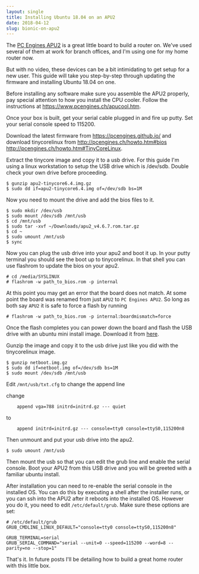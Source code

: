 ```yaml
---
layout: single
title: Installing Ubuntu 18.04 on an APU2
date: 2018-04-12
slug: bionic-on-apu2
---
```


The [PC Engines APU2](https://www.pcengines.ch/apu2.htm) is a great little board
to build a router on. We've used several of them at work for branch offices, and
I'm using one for my home router now.

But with no video, these devices can be a bit intimidating to get setup for a
new user. This guide will take you step-by-step through updating the firmware
and installing Ubuntu 18.04 on one.

Before installing any software make sure you assemble the APU2 properly, pay
special attention to how you install the CPU cooler. Follow the instructions at
 https://www.pcengines.ch/apucool.htm.

Once your box is built, get your serial cable plugged in and fire up putty. Set
your serial console speed to 115200.

Download the latest firmware from https://pcengines.github.io/ and download
tinycorelinux from http://pcengines.ch/howto.htm#bios
http://pcengines.ch/howto.htm#TinyCoreLinux.

Extract the tinycore image and copy it to a usb drive. For this guide I'm using
a linux workstation to setup the USB drive which is /dev/sdb. Double check your
own drive before proceeding.

```console
$ gunzip apu2-tinycore6.4.img.gz
$ sudo dd if=apu2-tinycore6.4.img of=/dev/sdb bs=1M
```

Now you need to mount the drive and add the bios files to it.

```console
$ sudo mkdir /dev/usb
$ sudo mount /dev/sdb /mnt/usb
$ cd /mnt/usb
$ sudo tar -xvf ~/Downloads/apu2_v4.6.7.rom.tar.gz
$ cd ~
$ sudo umount /mnt/usb
$ sync
```

Now you can plug the usb drive into your apu2 and boot it up. In your putty
terminal you should see the boot up to tinycorelinux. In that shell you can use
flashrom to update the bios on your apu2.

```console
# cd /media/SYSLINUX
# flashrom -w path_to_bios.rom -p internal
```

At this point you may get an error that the board does not match. At some point
the board was renamed from just `APU2` to `PC Engines APU2`. So long as both say
`APU2` it is safe to force a flash by running

```console
# flashrom -w path_to_bios.rom -p internal:boardmismatch=force
```

Once the flash completes you can power down the board and flash the USB drive
with an ubuntu mini install image. Download it from
[here](http://archive.ubuntu.com/ubuntu/dists/bionic/main/installer-amd64/current/images/netboot/boot.img.gz).

Gunzip the image and copy it to the usb drive just like you did with the
tinycorelinux image.

```console
$ gunzip netboot.img.gz
$ sudo dd if=netboot.img of=/dev/sdb bs=1M
$ sudo mount /dev/sdb /mnt/usb
```

Edit `/mnt/usb/txt.cfg` to change the append line

change
```
	append vga=788 initrd=initrd.gz --- quiet 
```

to
```
	append initrd=initrd.gz --- console=tty0 console=ttyS0,115200n8
```

Then unmount and put your usb drive into the apu2.

```console
$ sudo umount /mnt/usb
```

Then mount the usb so that you can edit the grub line and enable the serial
console. Boot your APU2 from this USB drive and you will be greeted with a
familiar ubuntu install.

After installation you can need to re-enable the serial console in the installed
OS. You can do this by executing a shell after the installer runs, or you can
ssh into the APU2 after it reboots into the installed OS. However you do it, you
need to edit `/etc/default/grub`. Make sure these options are set:

```
# /etc/default/grub
GRUB_CMDLINE_LINUX_DEFAULT="console=tty0 console=ttyS0,115200n8"

GRUB_TERMINAL=serial
GRUB_SERIAL_COMMAND="serial --unit=0 --speed=115200 --word=8 --parity=no --stop=1"
```

That's it. In future posts I'll be detailing how to build a great home router
with this little box.
